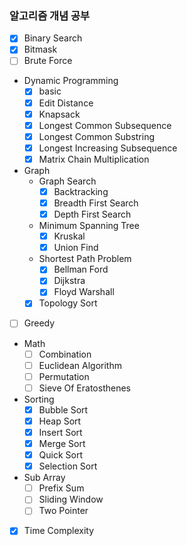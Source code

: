 ### 알고리즘 개념 공부
- [x] Binary Search
- [x] Bitmask
- [ ] Brute Force
- Dynamic Programming
  - [x] basic
  - [x] Edit Distance
  - [x] Knapsack
  - [x] Longest Common Subsequence
  - [x] Longest Common Substring
  - [x] Longest Increasing Subsequence
  - [x] Matrix Chain Multiplication
- Graph
  - Graph Search
    - [x] Backtracking
    - [x] Breadth First Search
    - [x] Depth First Search
  - Minimum Spanning Tree
    - [x] Kruskal
    - [x] Union Find
  - Shortest Path Problem
    - [x] Bellman Ford
    - [x] Dijkstra
    - [x] Floyd Warshall
  - [x] Topology Sort
- [ ] Greedy
- Math
  - [ ] Combination
  - [ ] Euclidean Algorithm
  - [ ] Permutation
  - [ ] Sieve Of Eratosthenes
- Sorting
  - [x] Bubble Sort
  - [x] Heap Sort
  - [x] Insert Sort
  - [x] Merge Sort
  - [x] Quick Sort
  - [x] Selection Sort
- Sub Array
  - [ ] Prefix Sum
  - [ ] Sliding Window
  - [ ] Two Pointer
- [x] Time Complexity
